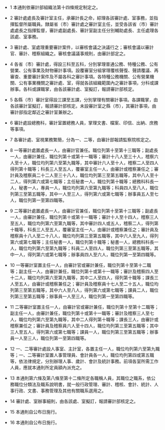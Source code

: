 * 1 本通則依審計部組織法第十四條規定制定之。

* 2 審計處處長及審計室主任，承審計長之命，綜理各該審計處、室事務，並指揮監督所屬職員。隸屬省（市）審計處之審計室主任，並受各該省（市）審計處處長之指揮監督，審計處副處長、審計室副主任分別輔助處長、主任處理各該處、室事務。

* 3 審計處、室處理重要審計案件，以審核會議之決議行之；審核會議以審計官、審計、稽察組織之。審核會議議事規則，由審計部定之。

* 4 各省（市）審計處，得設三科至五科，分別掌理普通公務、特種公務、公有營業、公有事業及財物審計事項。設覆審室分組掌理覆核聲復、聲請覆議、再審查、重要審計案件及不屬各科之審計事項。各特種公務機關、公有營業機關、公有事業機關之審計處、室，得就各該組織範圍內之審計事項，分科或課辦事。各科或課職掌，由各該審計處、室擬訂，報請審計部核定。

* 5 各縣（市）審計室得設三課至五課，分別掌理有關審計事項。各課職掌，由各該審計室擬訂，報請審計部核定。未設審計室之縣（市），其審計事項，由審計部指定鄰近之審計室兼辦之。

* 6 審計處設總務科，審計室置總務人員，掌理文書、檔案、印信、出納、庶務等事項。

* 7 各審計處、室視業務繁簡，分為一、二等，由審計部報請監察院核定之。

* 8 一等審計處置處長一人，由審計官兼任。職位列第十至第十三職等；副處長一人，由審計兼任，職位列第十或第十一職等；審計十八人至三十人，稽察六人至十人，職位均列第六至第九職等，其中審計六人至十人，稽察二人至四人得列第十職等；科長三人至五人，覆審室主任一人，由審計或稽察兼任之；審計員及稽察員二十二人至三十八人，職位均列第三至第五職等，其中八人至十二人，得列第六或第七職等；主任秘書一人，職位列第十職等；總務科科長一人，秘書一人，專員一人，職位均列第六至第九職等；科員四人至八人，職位列第三至第五職等，其中一人至三人，得列第六或第七職等；辦事員五人至七人，職位列第一至第四職等。

* 9 二等審計處置處長一人，由審計官兼任，職位列第十至第十三職等；副處長一人，由審計兼任，職位列第十或第十一職等；審計十人至十四人，稽察三人至五人，職位均列第六至第九職等，其中審計四人或五人，稽察二人，得列第十職等，科長三人至五人，覆審室主任一人，由審計或稽察兼任之；審計員及稽察員十八人至二十八人，職位均列第三至第五職等，其中六人至九人，得列第六或第七職等；主任秘書一人，職位列第十職等；秘書一人，總務科科長一人，職位均列第六至第九職等；科員二人至四人，職位列第三至第五職等，其中一人，得列第六或第七職等；辦事員四人至六人，職位列第一至第四職等。

* 10 一等審計室置主任一人，由審計官或審計兼任，職位列第十至第十二職等；副主任一人，由審計兼任，職位列第十或第十一職等；審計及稽察四人至十二人，職位均列第六至第九職等，其中二人至四人，得列第十職等；課長三人至五人，由審計或稽察兼任之；審計員及稽察員十七人至二十五人，職位均列第三至第五職等，其中六人至八人，得列第六或第七職等；課員二人，職位列第三至第五職等；辦事員一人至三人，職位列第一至第四職等。

* 11 二等審計室置主任一人，由審計官或審計兼任，職位列第十至第十二職等；副主任一人，由審計兼任，職位列第十或第十一職等；審計及稽察三人至七人，職位均列第六至第九職等，其中二人得列第十職等；課長三人，由審計或稽察兼任之；審計員及稽察員六人至十四人，職位均列第三至第五職等；其中三人至五人，得列第六或第七職等；課員一人，職位列第三至第五職等；辦事員一人至三人，職位列第一至第四職等。

* 12 一、二等審計處設人事室、主計室，各置主任一人，職位均列第六至第九職等；一、二等審計室置人事管理員、會計員各一人，職位均列第四或第五職等，依法律規定，分別辦理人事、歲計、會計及統計事務。前項各室所需工作人員，應就本通則所定員額內派充之。

* 13 本通則第六條及第八條至第十二條所定各職稱人員，其職位之職系，依公務職位分類法及職系說明書，就一般行政管理、審計、稽核、會計、統計、人事行政、文書、事務管理及其他有關職系選用之。

* 14 審計處、室辦事細則，由各該處、室擬訂，報請審計部核定之。

* 15 本通則自公布日施行。

* 16 本通則自公布日施行。

